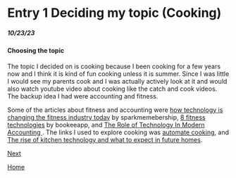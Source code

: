 # Entry 1 Deciding my topic (Cooking)
##### 10/23/23

#### Choosing the topic

The topic I decided on is cooking because I been cooking for a few years now and I think it is kind of fun cooking unless it is summer. Since I was little I would see my parents cook and I was actually actively look at it and would also watch youtube video about cooking like the catch and cook videos. The backup idea I had were accounting and fitness.

Some of the articles about fitness and accounting were [how technology is changing the fitness industry today](https://sparkmembership.com/how-technology-is-changing-the-fitness-industry-today) by sparkmemebership, [8 fitness technologies](https://www.bookeeapp.com/articles/8-fitness-technologies) by bookeeapp, and [The Role of Technology In Modern Accounting
](https://online.mason.wm.edu/blog/the-role-of-technology-in-modern-accounting). The links I used to explore cooking was [automate cooking](https://thegadgetflow.com/blog/automate-cooking/), and [The rise of kitchen technology and what to expect in future homes](https://www.hippo.com/blog/future-of-kitchen-technology).

[Next](entry02.md)

[Home](../README.md)
